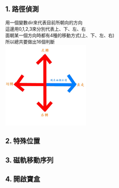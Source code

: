 ##  1. 路徑偵測 
用一個變數dir來代表目前所朝向的方向<br>
這邊用0,1,2,3來分別代表上、下、左、右<br>
面朝某一個方向時都有4種的移動方式(上、下、左、右)<br>
所以總共要做出16個判斷<br>
<img src="https://github.com/michael54856/APCS_11206/blob/main/image/directionDiscription.jpg" width="50%" />

##  2. 特殊位置 
##  3. 磁軌移動序列 
##  4. 開啟寶盒 